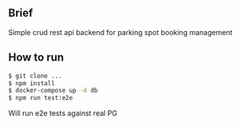 
## Brief

Simple crud rest api backend for parking spot booking management

## How to run

```bash
$ git clone ...
$ npm install
$ docker-compose up -d db
$ npm run test:e2e
```
Will run e2e tests against real PG
